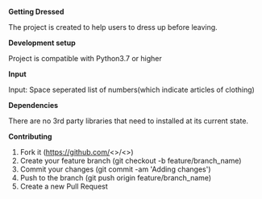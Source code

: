 **Getting Dressed**

The project is created to help users to dress up before leaving.

**Development setup**

Project is compatible with Python3.7 or higher

**Input**

Input: Space seperated list of numbers(which indicate articles of clothing)

**Dependencies**

There are no 3rd party libraries that need to installed at its current state.

**Contributing**
1. Fork it (https://github.com/<>/<>)
2. Create your feature branch (git checkout -b feature/branch_name)
3. Commit your changes (git commit -am 'Adding changes')
4. Push to the branch (git push origin feature/branch_name)
5. Create a new Pull Request
